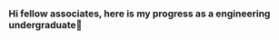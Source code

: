 ### Hi fellow associates, here is my progress as a engineering undergraduate👋

<!--
**Kinto55/Kinto55** is a ✨ _special_ ✨ repository because its `README.md` (this file) appears on your GitHub profile.

Here are some ideas to get you started:

- 🔭 I’m currently working on certifications from Goole to encahnce my capabilities in cybersecurity🖥 ,analytics📊, cloud computing🌩 & programming
- 🌱 I’m currently learning cybersecuity & cloud computing
- 🤔 I’m looking for help with furthering my capabilites in cloud computing & other programming languages beyond JAVA
- 💬 Ask me about technological conversations👨🏾‍💻
- 📫 How to reach me:
       Email: markintusm10@gmail.com 
       LinkedIn: www.linkedin.com/in/markintus-morris-b62681204

- ⚡ Fun fact: I am diagnoses Sickle Cell Beta Thalassemia & I have been battling this disease all of my life. It prevents me from doing many things that the avergae individual can do; however, I use it as motivation to become a better me each and evey day.
-->

